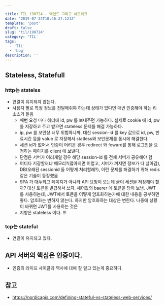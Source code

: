 ```yaml
---

title: TIL 190724 - 백엔드 그리고 네트워크
date: '2019-07-24T10:46:37.121Z'
template: 'post'
draft: false
slug: 'til/190724'
category: 'TIL'
tags:
  - 'TIL'
  - 'Log'
description: ''
---
```


## Stateless, Statefull

### http는 statelss

- 연결이 유지되지 않는다.
- 사용자 별로 특정 정보를 전달해줘야 하는데 상태가 없다면 매번 인증해야 하는 리소스가 들음
  - 매번 요청 마다 헤더에 id, pw 를 보내주면 가능하다. 실제로 cookie 에 id, pw를 저장하고 주고 받으면 stateless 문제를 해결 가능하다. 
  - ip, pw 를 보안상 너무 위험하니까, 대신 session-id 를 key 값으로 id, pw, 만료시간 등을 value 로 저장해서 statless와 보안문제를  동시에 해결한다.    
  - 세션 id가  없어서 인증이 어려운 경우 redirect 와 foward를 통해 로그인을 요청하는 페이지를 client 에 보낸다. 
  - 단점은 서버가 여러개일 경우 해당 session-id 를 전체 서버가 공유해야 함
  - 어디다 저장할꺼냐 메모리?(많아지면 어렵고, 서버가 꺼지면 정보가 다 날아감), DB(오래된 sessionid 들 어떻게 처리할래?), 이런 문제를 해결하기 위해 redis 같은 기술이 등장했음 
  - SPA 가 대두되고 페이지가 아니라 API 요청이 오는데 굳이 세션을 저장해야 할까? 대신 토큰을 발급해서 쓰자. 헤더값의 baerer 에 토큰을 담아 보냄.  JWT 를 사용하는데, JWT에서 토큰을 어떻게 암호화하는가에 대한 내용을 공부하면 좋다. 암호화는 변하지 않는다. 하지만 암호화하는 대상은 변한다. 나중에 상황이 바뀌면 JWT를 사용하는 것은 
  - 지향은 stateless 이다. !!! 

### tcp는 stateful 

- 연결이 유지되고 있다.

## API 서버의 핵심은 인증이다. 

- 인증의 라이프 사이클과 역사에 대해 잘 알고 있는게 중요하다. 



## 참고 

- https://nordicapis.com/defining-stateful-vs-stateless-web-services/

